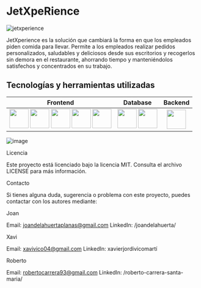 # JetXpeRience

![jetxperience](https://github.com/xaco04/team6-fe-gc-proyecto-final-angular-08-2023/assets/24571167/b36bdb1a-3268-4534-b96a-f4e0a46fc2a8)

JetXperience es la solución que cambiará la forma en que los empleados piden comida para llevar. 
Permite a los empleados realizar pedidos personalizados, saludables y deliciosos desde sus escritorios y recogerlos sin demora en el restaurante, ahorrando tiempo y manteniéndolos satisfechos y concentrados en su trabajo.

## Tecnologías y herramientas utilizadas

|     Frontend     |     Database       |     Backend      |
|:-----------------:|:----------------:|:----------------:|
| <img src="https://github.com/xaco04/team6-fe-gc-proyecto-final-angular-08-2023/assets/93447803/cdfc913d-f1cf-457e-be9c-06e14cedf758" width="50" height="50"> <img src="https://github.com/xaco04/team6-fe-gc-proyecto-final-angular-08-2023/assets/93447803/461d9235-b067-442e-a1ba-99fe3c352eaf" width="50" height="50"> <img src="https://github.com/xaco04/team6-fe-gc-proyecto-final-angular-08-2023/assets/93447803/69ab8048-296e-49d2-b449-658413d63d94" width="50" height="50">  <img src="https://github.com/xaco04/team6-fe-gc-proyecto-final-angular-08-2023/assets/93447803/ae241788-60df-449a-9e79-706bf223f70e" width="50" height="50"> <img src="https://github.com/xaco04/team6-fe-gc-proyecto-final-angular-08-2023/assets/93447803/3f52d9ad-1bd6-4125-a23c-01547939669c" width="50" height="50"> | <img src="https://github.com/xaco04/team6-fe-gc-proyecto-final-angular-08-2023/assets/93447803/606ca528-04c5-4421-8a75-6351d82ee321" width="50" height="50"> <img src="https://github.com/xaco04/team6-fe-gc-proyecto-final-angular-08-2023/assets/93447803/615dff6c-9282-4c1b-a800-919669d2e57b" width="50" height="50"> | <img src="https://github.com/xaco04/team6-fe-gc-proyecto-final-angular-08-2023/assets/93447803/e0c37e6b-d8b1-429b-8bb5-c13a8c9f63ee" width="50" height="50">  |



![image](https://github.com/xaco04/team6-fe-gc-proyecto-final-angular-08-2023/assets/93447803/e0c37e6b-d8b1-429b-8bb5-c13a8c9f63ee)




Licencia

Este proyecto está licenciado bajo la licencia MIT. Consulta el archivo LICENSE para más información.

Contacto

Si tienes alguna duda, sugerencia o problema con este proyecto, puedes contactar con los autores mediante:

Joan

Email: joandelahuertaplanas@gmail.com
LinkedIn: /joandelahuerta/

Xavi

Email: xavivico04@gmail.com
LinkedIn: xavierjordivicomartí

Roberto

Email: robertocarrera93@gmail.com
LinkedIn: /roberto-carrera-santa-maria/
